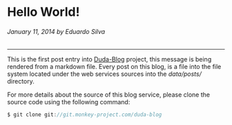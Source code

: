 # Hello World!
###### January 11, 2014 by Eduardo Silva

---

This is the first post entry into [Duda-Blog](http://blog.duda.io) project, this message is being rendered from a markdown file. Every post on this blog, is a file into the file system located under the web services sources into the _data/posts/_ directory.

For more details about the source of this blog service, please clone the source code using the following command:

```C
$ git clone git://git.monkey-project.com/duda-blog
```
